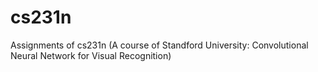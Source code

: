 # cs231n
Assignments of cs231n (A course of Standford University: Convolutional Neural Network for Visual Recognition)
